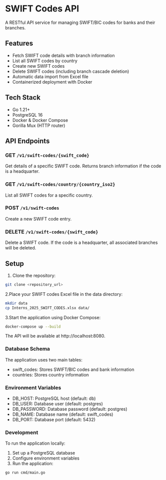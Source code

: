 # SWIFT Codes API

A RESTful API service for managing SWIFT/BIC codes for banks and their branches.

## Features

- Fetch SWIFT code details with branch information
- List all SWIFT codes by country
- Create new SWIFT codes
- Delete SWIFT codes (including branch cascade deletion)
- Automatic data import from Excel file
- Containerized deployment with Docker

## Tech Stack

- Go 1.21+
- PostgreSQL 16
- Docker & Docker Compose
- Gorilla Mux (HTTP router)

## API Endpoints

### GET `/v1/swift-codes/{swift_code}`
Get details of a specific SWIFT code. Returns branch information if the code is a headquarter.

### GET `/v1/swift-codes/country/{country_iso2}`
List all SWIFT codes for a specific country.

### POST `/v1/swift-codes`
Create a new SWIFT code entry.

### DELETE `/v1/swift-codes/{swift_code}`
Delete a SWIFT code. If the code is a headquarter, all associated branches will be deleted.

## Setup

1. Clone the repository:
```bash
git clone <repository_url>
```
2.Place your SWIFT codes Excel file in the data directory:
```bash
mkdir data
cp Interns_2025_SWIFT_CODES.xlsx data/
```
3.Start the application using Docker Compose:
```bash
docker-compose up --build
```

The API will be available at http://localhost:8080.

### Database Schema
The application uses two main tables:  
- swift_codes: Stores SWIFT/BIC codes and bank information
- countries: Stores country information

### Environment Variables
- DB_HOST: PostgreSQL host (default: db)
- DB_USER: Database user (default: postgres)
- DB_PASSWORD: Database password (default: postgres)
- DB_NAME: Database name (default: swift_codes)
- DB_PORT: Database port (default: 5432)
### Development
To run the application locally:
1. Set up a PostgreSQL database
2. Configure environment variables
3. Run the application:
```bash
go run cmd/main.go 
```